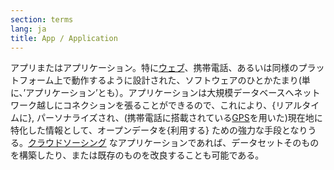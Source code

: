 ```yaml
---
section: terms
lang: ja
title: App / Application
---
```


アプリまたはアプリケーション。特に[ウェブ](/glossary/ja/terms/web/)、携帯電話、あるいは同様のプラットフォーム上で動作するように設計された、ソフトウェアのひとかたまり(単に、’アプリケーション’とも）。アプリケーションは大規模データベースへネットワーク越しにコネクションを張ることができるので、これにより、{リアルタイムに}, パーソナライズされ、(携帯電話に搭載されている[GPS](/glossary/ja/terms/gps/)を用いた)現在地に特化した情報として、オープンデータを{利用する} ための強力な手段となりうる。[クラウドソーシング](/glossary/ja/terms/crowdsourcing/) なアプリケーションであれば、データセットそのものを構築したり、または既存のものを改良することも可能である。
